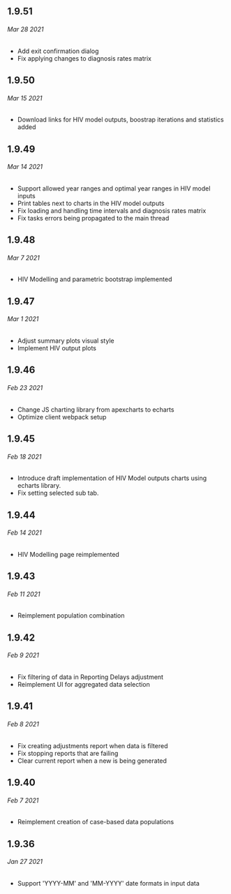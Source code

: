 ## 1.9.51

###### _Mar 28 2021_

- Add exit confirmation dialog
- Fix applying changes to diagnosis rates matrix


## 1.9.50

###### _Mar 15 2021_

- Download links for HIV model outputs, boostrap iterations and statistics added


## 1.9.49

###### _Mar 14 2021_

- Support allowed year ranges and optimal year ranges in HIV model inputs
- Print tables next to charts in the HIV model outputs
- Fix loading and handling time intervals and diagnosis rates matrix
- Fix tasks errors being propagated to the main thread


## 1.9.48

###### _Mar 7 2021_

- HIV Modelling and parametric bootstrap implemented


## 1.9.47

###### _Mar 1 2021_

- Adjust summary plots visual style
- Implement HIV output plots

## 1.9.46

###### _Feb 23 2021_

- Change JS charting library from apexcharts to echarts
- Optimize client webpack setup


## 1.9.45

###### _Feb 18 2021_

- Introduce draft implementation of HIV Model outputs charts using echarts library.
- Fix setting selected sub tab.


## 1.9.44

###### _Feb 14 2021_

- HIV Modelling page reimplemented


## 1.9.43

###### _Feb 11 2021_

- Reimplement population combination


## 1.9.42

###### _Feb 9 2021_

- Fix filtering of data in Reporting Delays adjustment
- Reimplement UI for aggregated data selection


## 1.9.41

###### _Feb 8 2021_

- Fix creating adjustments report when data is filtered
- Fix stopping reports that are failing
- Clear current report when a new is being generated


## 1.9.40

###### _Feb 7 2021_

- Reimplement creation of case-based data populations

## 1.9.36

###### _Jan 27 2021_

- Support 'YYYY-MM' and 'MM-YYYY' date formats in input data
